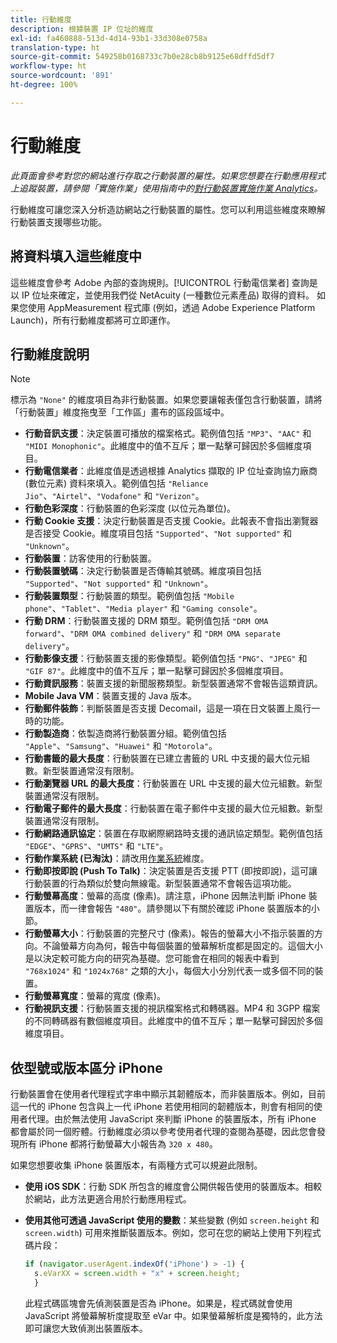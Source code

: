 ```yaml
---
title: 行動維度
description: 根據裝置 IP 位址的維度
exl-id: fa460888-513d-4d14-93b1-33d308e0758a
translation-type: ht
source-git-commit: 549258b0168733c7b0e28cb8b9125e68dffd5df7
workflow-type: ht
source-wordcount: '891'
ht-degree: 100%

---
```


# 行動維度

*此頁面會參考對您的網站進行存取之行動裝置的屬性。如果您想要在行動應用程式上追蹤裝置，請參閱「實施作業」使用指南中的[對行動裝置實施作業 Analytics](/help/implement/mobile-device-sdk.md)。*

行動維度可讓您深入分析造訪網站之行動裝置的屬性。您可以利用這些維度來瞭解行動裝置支援哪些功能。

## 將資料填入這些維度中

這些維度會參考 Adobe 內部的查詢規則。[!UICONTROL 行動電信業者] 查詢是以 IP 位址來確定，並使用我們從 NetAcuity (一種數位元素產品) 取得的資料。
如果您使用 AppMeasurement 程式庫 (例如，透過 Adobe Experience Platform Launch)，所有行動維度都將可立即運作。

## 行動維度說明

>[!NOTE]
>
>標示為 `"None"` 的維度項目為非行動裝置。如果您要讓報表僅包含行動裝置，請將「行動裝置」維度拖曳至「工作區」畫布的區段區域中。

* **行動音訊支援**：決定裝置可播放的檔案格式。範例值包括 `"MP3"`、`"AAC"` 和 `"MIDI Monophonic"`。此維度中的值不互斥；單一點擊可歸因於多個維度項目。
* **行動電信業者**：此維度值是透過根據 Analytics 擷取的 IP 位址查詢協力廠商 (數位元素) 資料來填入。範例值包括 `"Reliance Jio"`、`"Airtel"`、`"Vodafone"` 和 `"Verizon"`。
* **行動色彩深度**：行動裝置的色彩深度 (以位元為單位)。
* **行動 Cookie 支援**：決定行動裝置是否支援 Cookie。此報表不會指出瀏覽器是否接受 Cookie。維度項目包括 `"Supported"`、`"Not supported"` 和 `"Unknown"`。
* **行動裝置**：訪客使用的行動裝置。
* **行動裝置號碼**：決定行動裝置是否傳輸其號碼。維度項目包括 `"Supported"`、`"Not supported"` 和 `"Unknown"`。
* **行動裝置類型**：行動裝置的類型。範例值包括 `"Mobile phone"`、`"Tablet"`、`"Media player"` 和 `"Gaming console"`。
* **行動 DRM**：行動裝置支援的 DRM 類型。範例值包括 `"DRM OMA forward"`、`"DRM OMA combined delivery"` 和 `"DRM OMA separate delivery"`。
* **行動影像支援**：行動裝置支援的影像類型。範例值包括 `"PNG"`、`"JPEG"` 和 `"GIF 87"`。此維度中的值不互斥；單一點擊可歸因於多個維度項目。
* **行動資訊服務**：裝置支援的新聞服務類型。新型裝置通常不會報告這類資訊。
* **Mobile Java VM**：裝置支援的 Java 版本。
* **行動郵件裝飾**：判斷裝置是否支援 Decomail，這是一項在日文裝置上風行一時的功能。
* **行動製造商**：依製造商將行動裝置分組。範例值包括 `"Apple"`、`"Samsung"`、`"Huawei"` 和 `"Motorola"`。
* **行動書籤的最大長度**：行動裝置在已建立書籤的 URL 中支援的最大位元組數。新型裝置通常沒有限制。
* **行動瀏覽器 URL 的最大長度**：行動裝置在 URL 中支援的最大位元組數。新型裝置通常沒有限制。
* **行動電子郵件的最大長度**：行動裝置在電子郵件中支援的最大位元組數。新型裝置通常沒有限制。
* **行動網路通訊協定**：裝置在存取網際網路時支援的通訊協定類型。範例值包括 `"EDGE"`、`"GPRS"`、`"UMTS"` 和 `"LTE"`。
* **行動作業系統 (已淘汰)**：請改用[作業系統](operating-systems.md)維度。
* **行動即按即說 (Push To Talk)**：決定裝置是否支援 PTT (即按即說)，這可讓行動裝置的行為類似於雙向無線電。新型裝置通常不會報告這項功能。
* **行動螢幕高度**：螢幕的高度 (像素)。請注意，iPhone 因無法判斷 iPhone 裝置版本，而一律會報告 `"480"`。請參閱以下有關於確認 iPhone 裝置版本的小節。
* **行動螢幕大小**：行動裝置的完整尺寸 (像素)。報告的螢幕大小不指示裝置的方向。不論螢幕方向為何，報告中每個裝置的螢幕解析度都是固定的。這個大小是以決定較可能方向的研究為基礎。您可能會在相同的報表中看到 `"768x1024"` 和 `"1024x768"` 之類的大小，每個大小分別代表一或多個不同的裝置。
* **行動螢幕寬度**：螢幕的寬度 (像素)。
* **行動視訊支援**：行動裝置支援的視訊檔案格式和轉碼器。MP4 和 3GPP 檔案的不同轉碼器有數個維度項目。此維度中的值不互斥；單一點擊可歸因於多個維度項目。

## 依型號或版本區分 iPhone

行動裝置會在使用者代理程式字串中顯示其韌體版本，而非裝置版本。例如，目前這一代的 iPhone 包含與上一代 iPhone 若使用相同的韌體版本，則會有相同的使用者代理。由於無法使用 JavaScript 來判斷 iPhone 的裝置版本，所有 iPhone 都會屬於同一個貯體。行動維度必須以參考使用者代理的查閱為基礎，因此您會發現所有 iPhone 都將行動螢幕大小報告為 `320 x 480`。

如果您想要收集 iPhone 裝置版本，有兩種方式可以規避此限制。

* **使用 iOS SDK**：行動 SDK 所包含的維度會公開供報告使用的裝置版本。相較於網站，此方法更適合用於行動應用程式。
* **使用其他可透過 JavaScript 使用的變數**：某些變數 (例如 `screen.height` 和 `screen.width`) 可用來推斷裝置版本。例如，您可在您的網站上使用下列程式碼片段：

   ```js
   if (navigator.userAgent.indexOf('iPhone') > -1) {
     s.eVarXX = screen.width + "x" + screen.height;
     }
   ```

   此程式碼區塊會先偵測裝置是否為 iPhone。如果是，程式碼就會使用 JavaScript 將螢幕解析度提取至 eVar 中。如果螢幕解析度是獨特的，此方法即可讓您大致偵測出裝置版本。
